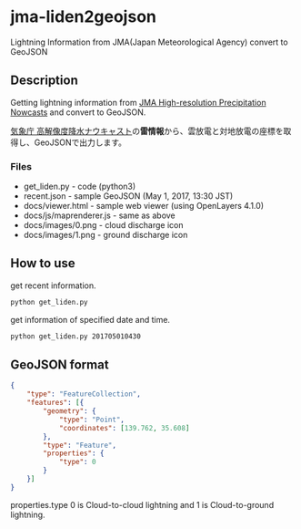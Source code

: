 jma-liden2geojson
======

Lightning Information from JMA(Japan Meteorological Agency) convert to GeoJSON

## Description

Getting lightning information from [JMA High-resolution Precipitation Nowcasts](http://www.jma.go.jp/en/highresorad/) and convert to GeoJSON.

[気象庁 高解像度降水ナウキャスト](http://www.jma.go.jp/jp/highresorad/)の**雷情報**から、雲放電と対地放電の座標を取得し、GeoJSONで出力します。

### Files

* get_liden.py - code (python3)
* recent.json - sample GeoJSON (May 1, 2017, 13:30 JST)
* docs/viewer.html - sample web viewer (using OpenLayers 4.1.0)
* docs/js/maprenderer.js - same as above
* docs/images/0.png - cloud discharge icon
* docs/images/1.png - ground discharge icon

## How to use

get recent information.

```sh
python get_liden.py
```

get information of specified date and time.

```sh
python get_liden.py 201705010430
```

## GeoJSON format

```json
{
	"type": "FeatureCollection",
	"features": [{
		"geometry": {
			"type": "Point",
			"coordinates": [139.762, 35.608]
		},
		"type": "Feature",
		"properties": {
			"type": 0
		}
	}]
}
```
properties.type 0 is Cloud-to-cloud lightning and 1 is Cloud-to-ground lightning.